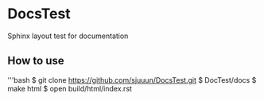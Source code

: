 # DocsTest
Sphinx layout test for documentation

## How to use

'''bash
$ git clone https://github.com/sjuuun/DocsTest.git
$ DocTest/docs
$ make html
$ open build/html/index.rst
